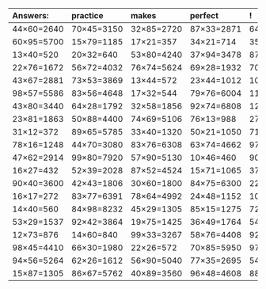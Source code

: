 | Answers: | practice | makes | perfect | ! |
| :--- | :--- | :--- | :--- | :--- |
| 44×60=2640 | 70×45=3150 | 32×85=2720 | 87×33=2871 | 64×38=2432 | 
| 60×95=5700 | 15×79=1185 | 17×21=357 | 34×21=714 | 35×47=1645 | 
| 13×40=520 | 20×32=640 | 53×80=4240 | 37×94=3478 | 87×73=6351 | 
| 22×76=1672 | 56×72=4032 | 76×74=5624 | 69×28=1932 | 70×59=4130 | 
| 43×67=2881 | 73×53=3869 | 13×44=572 | 23×44=1012 | 10×13=130 | 
| 98×57=5586 | 83×56=4648 | 17×32=544 | 79×76=6004 | 11×86=946 | 
| 43×80=3440 | 64×28=1792 | 32×58=1856 | 92×74=6808 | 12×71=852 | 
| 23×81=1863 | 50×88=4400 | 74×69=5106 | 76×13=988 | 27×20=540 | 
| 31×12=372 | 89×65=5785 | 33×40=1320 | 50×21=1050 | 71×54=3834 | 
| 78×16=1248 | 44×70=3080 | 83×76=6308 | 63×74=4662 | 97×23=2231 | 
| 47×62=2914 | 99×80=7920 | 57×90=5130 | 10×46=460 | 90×23=2070 | 
| 16×27=432 | 52×39=2028 | 87×52=4524 | 15×71=1065 | 37×12=444 | 
| 90×40=3600 | 42×43=1806 | 30×60=1800 | 84×75=6300 | 22×61=1342 | 
| 16×17=272 | 83×77=6391 | 78×64=4992 | 24×48=1152 | 100×35=3500 | 
| 14×40=560 | 84×98=8232 | 45×29=1305 | 85×15=1275 | 72×80=5760 | 
| 53×29=1537 | 92×42=3864 | 19×75=1425 | 36×49=1764 | 54×33=1782 | 
| 12×73=876 | 14×60=840 | 99×33=3267 | 58×76=4408 | 92×73=6716 | 
| 98×45=4410 | 66×30=1980 | 22×26=572 | 70×85=5950 | 97×61=5917 | 
| 94×56=5264 | 62×26=1612 | 56×90=5040 | 77×35=2695 | 54×65=3510 | 
| 15×87=1305 | 86×67=5762 | 40×89=3560 | 96×48=4608 | 88×17=1496 | 
